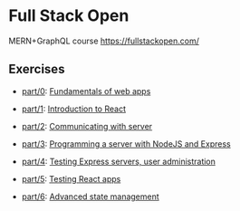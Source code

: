 # Full Stack Open

MERN+GraphQL course https://fullstackopen.com/ 

## Exercises

- [part/0](./units/0): [Fundamentals of web apps](https://fullstackopen.com/en/part0) 

- [part/1](./units/1): [Introduction to React](https://fullstackopen.com/en/part1) 

- [part/2](./units/2): [Communicating with server](https://fullstackopen.com/en/part2) 

- [part/3](https://github.com/emiliodeg/fullstackopen-api): [Programming a server with NodeJS and Express](https://fullstackopen.com/en/part3) 

- [part/4](./units/4): [Testing Express servers, user administration](https://fullstackopen.com/en/part4) 

- [part/5](./units/5): [Testing React apps](https://fullstackopen.com/en/part5) 

- [part/6](./units/6): [Advanced state management](https://fullstackopen.com/en/part6) 
